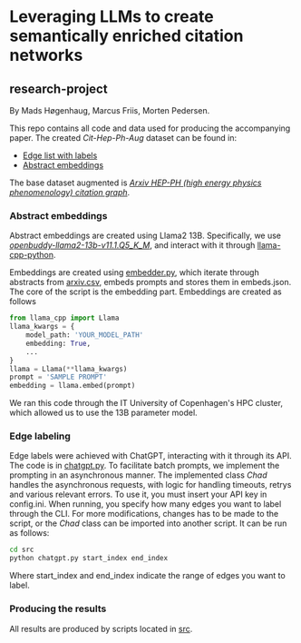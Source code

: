 # Leveraging LLMs to create semantically enriched citation networks

## research-project

By Mads Høgenhaug, Marcus Friis, Morten Pedersen.

This repo contains all code and data used for producing the accompanying paper. The created *Cit-Hep-Ph-Aug* dataset can be found in:

* [Edge list with labels](data/Cit-HEP-PH-Aug.txt)
* [Abstract embeddings](<https://www.mediafire.com/file/im0jf93tdihemrg/combined_data.rar/file>)

The base dataset augmented is *[Arxiv HEP-PH (high energy physics phenomenology) citation graph](https://snap.stanford.edu/data/cit-HepPh.html)*.

### Abstract embeddings

Abstract embeddings are created using Llama2 13B. Specifically, we use *[openbuddy-llama2-13b-v11.1.Q5_K_M](https://huggingface.co/TheBloke/OpenBuddy-Llama2-13B-v11.1-GGUF)*, and interact with it through [llama-cpp-python](https://github.com/abetlen/llama-cpp-python).

Embeddings are created using [embedder.py](src/embedder.py), which iterate through abstracts from [arxiv.csv](data/arxiv.csv), embeds prompts and stores them in embeds.json. The core of the script is the embedding part. Embeddings are created as follows

```Python
from llama_cpp import Llama
llama_kwargs = {
    model_path: 'YOUR_MODEL_PATH'
    embedding: True,
    ...
}
llama = Llama(**llama_kwargs)
prompt = 'SAMPLE PROMPT'
embedding = llama.embed(prompt)
```

We ran this code through the IT University of Copenhagen's HPC cluster, which allowed us to use the 13B parameter model.

### Edge labeling

Edge labels were achieved with ChatGPT, interacting with it through its API. The code is in [chatgpt.py](src/chatgpt.py). To facilitate batch prompts, we implement the prompting in an asynchronous manner. The implemented class *Chad* handles the asynchronous requests, with logic for handling timeouts, retrys and various relevant errors. To use it, you must insert your API key in config.ini. When running, you specify how many edges you want to label through the CLI. For more modifications, changes has to be made to the script, or the *Chad* class can be imported into another script. It can be run as follows:

```bash
cd src
python chatgpt.py start_index end_index
```

Where start_index and end_index indicate the range of edges you want to label.

### Producing the results

All results are produced by scripts located in [src](src).
